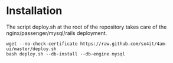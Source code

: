 # Installation

The script deploy.sh at the root of the repository takes care of the nginx/passenger/mysql/rails deployment.

```
wget --no-check-certificate https://raw.github.com/sx4it/4am-ui/master/deploy.sh
bash deploy.sh --db-install --db-engine mysql
```

